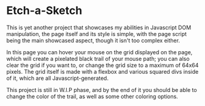 # Etch-a-Sketch

This is yet another project that showcases my abilities in Javascript DOM manipulation, the page itself and its style is simple, with the page script being the main showcased aspect, though it isn't too complex either.

In this page you can hover your mouse on the grid displayed on the page, which will create a pixelated black trail of your mouse path; you can also clear the grid if you want to, or change the grid size to a maximum of 64x64 pixels. The grid itself is made with a flexbox and various squared divs inside of it, which are all Javascript-generated.

This project is still in W.I.P phase, and by the end of it you should be able to change the color of the trail, as well as some other coloring options.